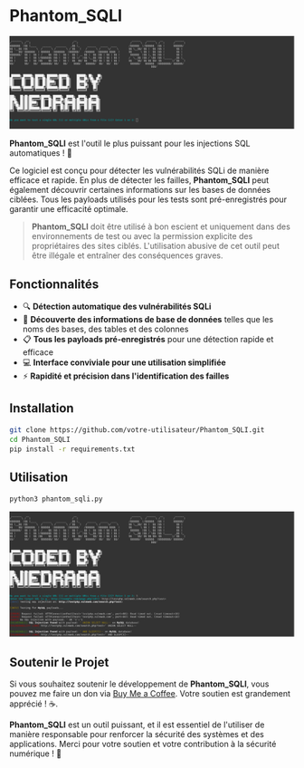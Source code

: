 # Phantom_SQLI

![Capture d'écran](image1.png)


**Phantom_SQLI** est l'outil le plus puissant pour les injections SQL automatiques ! 🚀

Ce logiciel est conçu pour détecter les vulnérabilités SQLi de manière efficace et rapide. En plus de détecter les failles, **Phantom_SQLI** peut également découvrir certaines informations sur les bases de données ciblées. Tous les payloads utilisés pour les tests sont pré-enregistrés pour garantir une efficacité optimale.

> **Phantom_SQLI** doit être utilisé à bon escient et uniquement dans des environnements de test ou avec la permission explicite des propriétaires des sites ciblés. L'utilisation abusive de cet outil peut être illégale et entraîner des conséquences graves.

## Fonctionnalités

- 🔍 **Détection automatique des vulnérabilités SQLi**
- 💾 **Découverte des informations de base de données** telles que les noms des bases, des tables et des colonnes
- 📋 **Tous les payloads pré-enregistrés** pour une détection rapide et efficace
- 💻 **Interface conviviale pour une utilisation simplifiée**
- ⚡ **Rapidité et précision dans l'identification des failles**

## Installation

```bash
git clone https://github.com/votre-utilisateur/Phantom_SQLI.git
cd Phantom_SQLI
pip install -r requirements.txt
```
## Utilisation 

```bash
python3 phantom_sqli.py
```
![Capture d'écran](image2.png)

## Soutenir le Projet

Si vous souhaitez soutenir le développement de **Phantom_SQLI**, vous pouvez me faire un don via [Buy Me a Coffee](https://buymeacoffee.com/niedraaa). Votre soutien est grandement apprécié ! ☕️.

**Phantom_SQLI** est un outil puissant, et il est essentiel de l'utiliser de manière responsable pour renforcer la sécurité des systèmes et des applications. Merci pour votre soutien et votre contribution à la sécurité numérique ! 🌟


